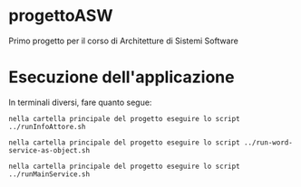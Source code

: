 # progettoASW
Primo progetto per il corso di Architetture di Sistemi Software


# Esecuzione dell'applicazione #

In terminali diversi, fare quanto segue:

    nella cartella principale del progetto eseguire lo script ../runInfoAttore.sh

    nella cartella principale del progetto eseguire lo script ../run-word-service-as-object.sh

    nella cartella principale del progetto eseguire lo script ../runMainService.sh


